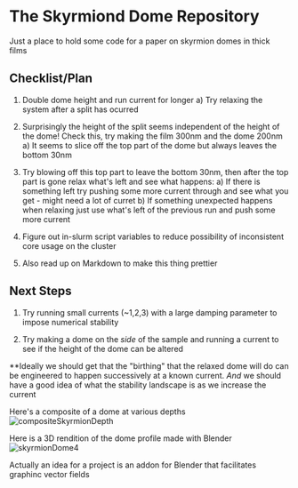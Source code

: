# The Skyrmiond Dome Repository

Just a place to hold some code for a paper on skyrmion domes in thick films

## Checklist/Plan

1)  Double dome height and run current for longer
    a)  Try relaxing the system after a split has ocurred
    
2)  Surprisingly the height of the split seems independent of the height of the dome! Check this, try making the film 300nm and the dome 200nm
    a)  It seems to slice off the top part of the dome but always leaves the bottom 30nm

3)  Try blowing off this top part to leave the bottom 30nm, then after the top part is gone relax what's left and see what happens:
    a)  If there is something left try pushing some more current through and see what you get - might need a lot of curret
    b)  If something unexpected happens when relaxing just use what's left of the previous run and push some more current
    
3)  Figure out in-slurm script variables to reduce possibility of inconsistent core usage on the cluster

4)  Also read up on Markdown to make this thing prettier

## Next Steps

1)  Try running small currents (~1,2,3) with a large damping parameter to impose numerical stability

2)  Try making a dome on the *side* of the sample and running a current to see if the height of the dome can be altered

**Ideally we should get that the "birthing" that the relaxed dome will do can be engineered to happen successively at a known current. *And* we should have a good idea of what the stability landscape is as we increase the current


Here's a composite of a dome at various depths
![compositeSkyrmionDepth](https://user-images.githubusercontent.com/74024926/151843302-36616cc4-1cac-46bd-99ac-640567006241.png)

Here is a 3D rendition of the dome profile made with Blender
![skyrmionDome4](https://user-images.githubusercontent.com/74024926/151843738-cbc5f439-74a9-4815-a828-59b986dfe383.png)

Actually an idea for a project is an addon for Blender that facilitates graphinc vector fields
